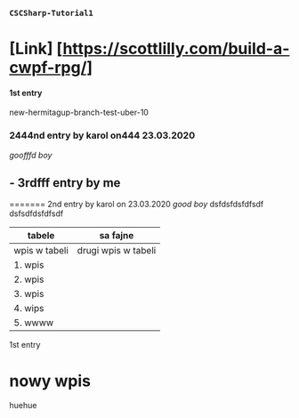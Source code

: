 ### ````CSCSharp-Tutorial1````
# [Link] [https://scottlilly.com/build-a-cwpf-rpg/]

#### 1st entry


new-hermitagup-branch-test-uber-10
### 2444nd entry by karol on444 23.03.2020
*goofffd boy*

## - **3rdfff entry by me**
=======
2nd entry by karol on 23.03.2020
*good boy* dsfdsfdsfdfsdf
dsfsdfdsfdfsdf


|tabele|sa fajne|
|--------|-----------|
|wpis w tabeli|drugi wpis w tabeli|
|1. wpis |
|2. wpis |
|3. wpis |
|4. wips |
|5. wwww |

1st entry


# nowy wpis
huehue 